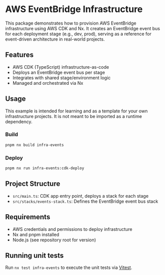 # AWS EventBridge Infrastructure

This package demonstrates how to provision AWS EventBridge infrastructure using AWS CDK and Nx. It creates an EventBridge event bus for each deployment stage (e.g., dev, prod), serving as a reference for event-driven architecture in real-world projects.

## Features

- AWS CDK (TypeScript) infrastructure-as-code
- Deploys an EventBridge event bus per stage
- Integrates with shared stage/environment logic
- Managed and orchestrated via Nx

## Usage

This example is intended for learning and as a template for your own infrastructure projects. It is not meant to be imported as a runtime dependency.

### Build

```bash
pnpm nx build infra-events
```

### Deploy

```bash
pnpm nx run infra-events:cdk-deploy
```

## Project Structure

- `src/main.ts`: CDK app entry point, deploys a stack for each stage
- `src/stacks/events-stack.ts`: Defines the EventBridge event bus stack

## Requirements

- AWS credentials and permissions to deploy infrastructure
- Nx and pnpm installed
- Node.js (see repository root for version)

## Running unit tests

Run `nx test infra-events` to execute the unit tests via [Vitest](https://vitest.dev/).
